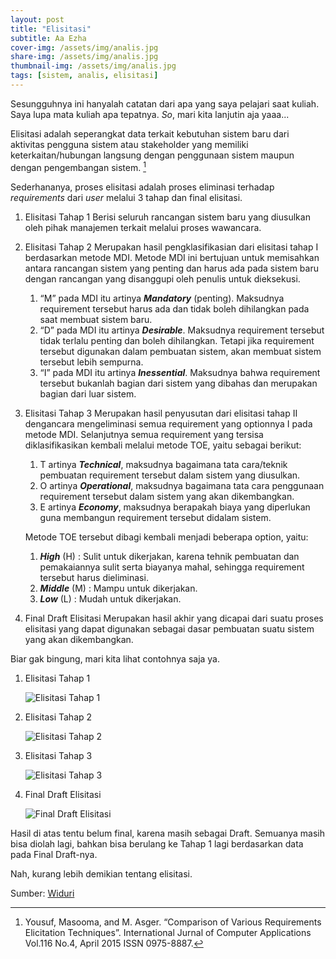 ```yaml
---
layout: post
title: "Elisitasi"
subtitle: Aa Ezha
cover-img: /assets/img/analis.jpg
share-img: /assets/img/analis.jpg
thumbnail-img: /assets/img/analis.jpg
tags: [sistem, analis, elisitasi]
---
```


Sesungguhnya ini hanyalah catatan dari apa yang saya pelajari saat kuliah. Saya lupa mata kuliah apa tepatnya. *So*, mari kita lanjutin aja yaaa...

Elisitasi adalah seperangkat data terkait kebutuhan sistem baru dari aktivitas pengguna sistem atau stakeholder yang memiliki keterkaitan/hubungan langsung dengan penggunaan sistem maupun dengan pengembangan sistem. [^1]

Sederhananya, proses elisitasi adalah proses eliminasi terhadap *requirements* dari *user* melalui 3 tahap dan final elisitasi.

1. Elisitasi Tahap 1
    Berisi seluruh rancangan sistem baru yang diusulkan oleh pihak manajemen terkait melalui proses wawancara.

2. Elisitasi Tahap 2
    Merupakan hasil pengklasifikasian dari elisitasi tahap I berdasarkan metode MDI. Metode MDI ini bertujuan untuk memisahkan antara rancangan sistem yang penting dan harus ada pada sistem baru dengan rancangan yang disanggupi oleh penulis untuk dieksekusi.

    1. “M” pada MDI itu artinya ***Mandatory*** (penting). Maksudnya requirement tersebut harus ada dan tidak boleh dihilangkan pada saat membuat sistem baru.
    2. “D” pada MDI itu artinya ***Desirable***. Maksudnya requirement tersebut tidak terlalu penting dan boleh dihilangkan. Tetapi jika requirement tersebut digunakan dalam pembuatan sistem, akan membuat sistem tersebut lebih sempurna.
    3. “I” pada MDI itu artinya ***Inessential***. Maksudnya bahwa requirement tersebut bukanlah bagian dari sistem yang dibahas dan merupakan bagian dari luar sistem.

3. Elisitasi Tahap 3
    Merupakan hasil penyusutan dari elisitasi tahap II dengancara mengeliminasi semua requirement yang optionnya I pada metode MDI. Selanjutnya semua requirement yang tersisa diklasifikasikan kembali melalui metode TOE, yaitu sebagai berikut:

    1. T artinya ***Technical***, maksudnya bagaimana tata cara/teknik pembuatan requirement tersebut dalam sistem yang diusulkan.
    2. O artinya ***Operational***, maksudnya bagaimana tata cara penggunaan requirement tersebut dalam sistem yang akan dikembangkan.
    3. E artinya ***Economy***, maksudnya berapakah biaya yang diperlukan guna membangun requirement tersebut didalam sistem.

    Metode TOE tersebut dibagi kembali menjadi beberapa option, yaitu:

    1. ***High*** (H) : Sulit untuk dikerjakan, karena tehnik pembuatan dan pemakaiannya sulit serta biayanya mahal, sehingga requirement tersebut harus dieliminasi.
    2. ***Middle*** (M) : Mampu untuk dikerjakan.
    3. ***Low*** (L) : Mudah untuk dikerjakan.

4. Final Draft Elisitasi
    Merupakan hasil akhir yang dicapai dari suatu proses elisitasi yang dapat digunakan sebagai dasar pembuatan suatu sistem yang akan dikembangkan.

Biar gak bingung, mari kita lihat contohnya saja ya.

1. Elisitasi Tahap 1

    ![Elisitasi Tahap 1](/assets/img/elisitasi-1.png)

2. Elisitasi Tahap 2

    ![Elisitasi Tahap 2](/assets/img/elisitasi-2.png)

3. Elisitasi Tahap 3

    ![Elisitasi Tahap 3](/assets/img/elisitasi-3.png)

4. Final Draft Elisitasi

    ![Final Draft Elisitasi](/assets/img/elisitasi-final.png)

Hasil di atas tentu belum final, karena masih sebagai Draft. Semuanya masih bisa diolah lagi, bahkan bisa berulang ke Tahap 1 lagi berdasarkan data pada Final Draft-nya.

Nah, kurang lebih demikian tentang elisitasi.

Sumber: [Widuri](https://widuri.raharja.info/index.php?title=SI1422481557)

[^1]: Yousuf, Masooma, and M. Asger. “Comparison of Various Requirements Elicitation Techniques”. International Jurnal of Computer Applications Vol.116 No.4, April 2015 ISSN 0975-8887.